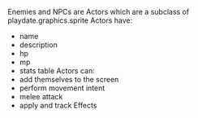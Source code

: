 Enemies and NPCs are Actors which are a subclass of playdate.graphics.sprite
Actors have:
- name
- description
- hp
- mp
- stats table
Actors can:
- add themselves to the screen
- perform movement intent
- melee attack
- apply and track Effects
